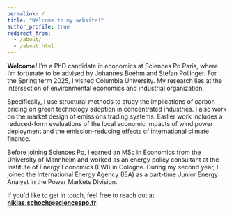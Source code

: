 ```yaml
---
permalink: /
title: "Welcome to my website!"
author_profile: true
redirect_from: 
  - /about/
  - /about.html
---
```


**Welcome!** I’m a PhD candidate in economics at Sciences Po Paris, where I’m fortunate to be advised by Johannes Boehm and Stefan Pollinger. For the Spring term 2025, I visited Columbia University. My research lies at the intersection of environmental economics and industrial organization.

Specifically, I use structural methods to study the implications of carbon pricing on green technology adoption in concentrated industries. I also work on the market design of emissions trading systems. Earlier work includes a reduced-form evaluations of the local economic impacts of wind power deployment and the emission-reducing effects of international climate finance.

Before joining Sciences Po, I earned an MSc in Economics from the University of Mannheim and worked as an energy policy consultant at the Institute of Energy Economics (EWI) in Cologne. During my second year, I joined the International Energy Agency (IEA) as a part-time Junior Energy Analyst in the Power Markets Division.

If you'd like to get in touch, feel free to reach out at **niklas.schoch@sciencespo.fr**.
